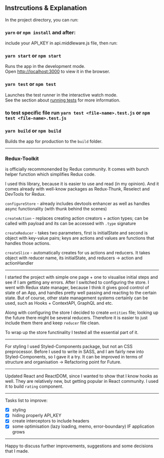 ## Instrcutions & Explanation

In the project directory, you can run:

### `yarn` or `npm install` and after:

include your API_KEY in api.middleware.js file, then run:

### `yarn start` or `npm start`

Runs the app in the development mode.<br />
Open [http://localhost:3000](http://localhost:3000) to view it in the browser.

### `yarn test` or `npm test`

Launches the test runner in the interactive watch mode.<br />
See the section about [running tests](https://facebook.github.io/create-react-app/docs/running-tests) for more information.

### to test specific file run `yarn test <file-name>.test.js` or `npm test <file-name>.test.js`

### `yarn build` or `npm build`

Builds the app for production to the `build` folder.<br />

---

### Redux-Toolkit

is officially recommonended by Redux community. It comes with bunch helper function which simplifies Redux code.

I used this library, because it is easier to use and read (in my opinion). And it comes already with well-know packages as Redux-Thunk, Reselect and DevTools for Redux.

`configureStore` - already includes devtools enhancer as well as handles async functionality (with thunk behind the scenes)

`createAction` - replaces creating action creators + action types; can be called with payload and its can be accessed with `.type` signature

`createReducer` - takes two parameters, first is initialState and second is object with key-value pairs; keys are actions and values are functions that handles those actions.

`createSlice` - automatically creates for us actions and reducers. It takes object with reducer name, its initialState, and reducers -> action and actionHandler

---

I started the project with simple one page + one to visualise initial steps and see if I am getting any errors. After I switched to configuring the store. I went with Redux state manager, because I think it gives good control of state of an App, and handles pretty well passing and reacting to the certain state. But of course, other state management systems certainly can be used, such as Hooks + ContextAPI, GraphQL and etc.

Along with configuring the store I decided to create `entities` file; looking up the future there might be several reducers. Therefore it is easier to just include them there and keep `reducer` file clean.

To wrap up the store functinality I tested all the essential part of it.

---

For styling I used Styled-Components package, but not an CSS preprocessor. Before I used to write in SASS, and I am fairly new into Styled-Components, so I gave it a try. It can be improved in terms of structure and organisation -> Refactoring point for Future.

---

Updated React and ReactDOM, since I wanted to show that I know hooks as well. They are relatively new, but getting popular in React community. I used it to build `rating` component.

---

Tasks list to improve:

- [x] styling
- [x] hiding properly API_KEY
- [x] create interceptors to include headers
- [x] some optimisation (lazy loading, memo, error-boundary) IF application grows

---

Happy to discuss further improvements, suggestions and some decisions that I made.
